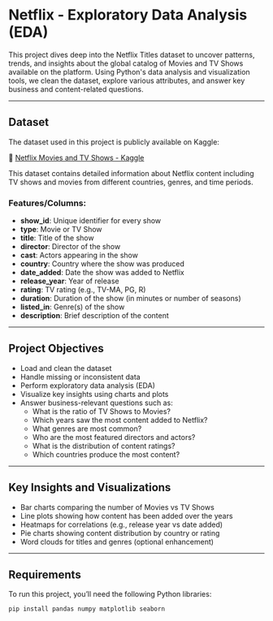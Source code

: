 # Netflix - Exploratory Data Analysis (EDA)

This project dives deep into the Netflix Titles dataset to uncover patterns, trends, and insights about the global catalog of Movies and TV Shows available on the platform. Using Python's data analysis and visualization tools, we clean the dataset, explore various attributes, and answer key business and content-related questions.

---

## Dataset

The dataset used in this project is publicly available on Kaggle:

🔗 [Netflix Movies and TV Shows - Kaggle](https://www.kaggle.com/datasets/shivamb/netflix-shows)

This dataset contains detailed information about Netflix content including TV shows and movies from different countries, genres, and time periods.

### Features/Columns:

- **show_id**: Unique identifier for every show
- **type**: Movie or TV Show
- **title**: Title of the show
- **director**: Director of the show
- **cast**: Actors appearing in the show
- **country**: Country where the show was produced
- **date_added**: Date the show was added to Netflix
- **release_year**: Year of release
- **rating**: TV rating (e.g., TV-MA, PG, R)
- **duration**: Duration of the show (in minutes or number of seasons)
- **listed_in**: Genre(s) of the show
- **description**: Brief description of the content

---

## Project Objectives

- Load and clean the dataset
- Handle missing or inconsistent data
- Perform exploratory data analysis (EDA)
- Visualize key insights using charts and plots
- Answer business-relevant questions such as:
  - What is the ratio of TV Shows to Movies?
  - Which years saw the most content added to Netflix?
  - What genres are most common?
  - Who are the most featured directors and actors?
  - What is the distribution of content ratings?
  - Which countries produce the most content?

---

## Key Insights and Visualizations

- Bar charts comparing the number of Movies vs TV Shows
- Line plots showing how content has been added over the years
- Heatmaps for correlations (e.g., release year vs date added)
- Pie charts showing content distribution by country or rating
- Word clouds for titles and genres (optional enhancement)

---

## Requirements

To run this project, you’ll need the following Python libraries:

```bash
pip install pandas numpy matplotlib seaborn
